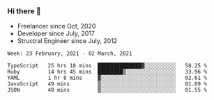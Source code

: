 ### Hi there 👋

- Freelancer since Oct, 2020
- Developer since July, 2017
- Structral Engineer since July, 2012

<!--START_SECTION:waka-->
```text
Week: 23 February, 2021 - 02 March, 2021

TypeScript   25 hrs 18 mins  ██████████████▓░░░░░░░░░░   58.25 % 
Ruby         14 hrs 45 mins  ████████▒░░░░░░░░░░░░░░░░   33.96 % 
YAML         1 hr 8 mins     ▓░░░░░░░░░░░░░░░░░░░░░░░░   02.61 % 
JavaScript   49 mins         ▒░░░░░░░░░░░░░░░░░░░░░░░░   01.89 % 
JSON         40 mins         ▒░░░░░░░░░░░░░░░░░░░░░░░░   01.55 % 
```
<!--END_SECTION:waka-->
